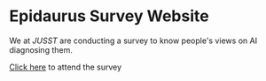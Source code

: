 # Epidaurus Survey Website

We at *JUSST* are conducting a survey to know people's views on AI diagnosing them. 

[Click here](https://forms.gle/N8uzUQ3b5M9eSFRw6) to attend the survey 
